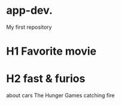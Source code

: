 # app-dev.
My first repository
# H1 Favorite movie
# H2 fast & furios
about cars
The Hunger Games
catching fire
